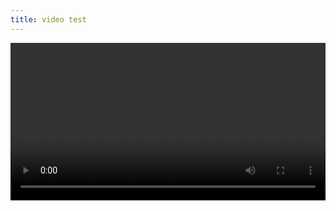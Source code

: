 ```yaml
---
title: video test
---
```


<video width="100%" preload="auto" controls>
    <source src="M2U00067.mp4" type="video/mp4"/>
</video>
